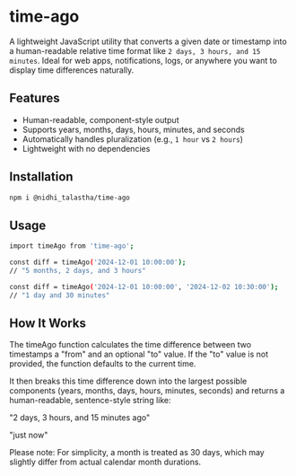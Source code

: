 # time-ago

A lightweight JavaScript utility that converts a given date or timestamp into a human-readable relative time format like `2 days, 3 hours, and 15 minutes`. Ideal for web apps, notifications, logs, or anywhere you want to display time differences naturally.

## Features

- Human-readable, component-style output
- Supports years, months, days, hours, minutes, and seconds
- Automatically handles pluralization (e.g., `1 hour` vs `2 hours`)
- Lightweight with no dependencies

## Installation

```bash
npm i @nidhi_talastha/time-ago
```

## Usage

```bash
import timeAgo from 'time-ago';

const diff = timeAgo('2024-12-01 10:00:00');
// "5 months, 2 days, and 3 hours"

const diff = timeAgo('2024-12-01 10:00:00', '2024-12-02 10:30:00');
// "1 day and 30 minutes"

```

## How It Works

The timeAgo function calculates the time difference between two timestamps a "from" and an optional "to" value. If the "to" value is not provided, the function defaults to the current time.

It then breaks this time difference down into the largest possible components (years, months, days, hours, minutes, seconds) and returns a human-readable, sentence-style string like:

"2 days, 3 hours, and 15 minutes ago"

"just now"

Please note: For simplicity, a month is treated as 30 days, which may slightly differ from actual calendar month durations.
